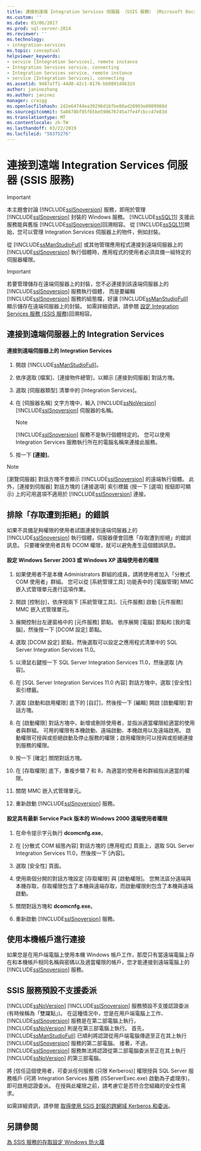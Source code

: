 ```yaml
---
title: 連接到遠端 Integration Services 伺服器 （SSIS 服務） |Microsoft Docs
ms.custom: ''
ms.date: 03/06/2017
ms.prod: sql-server-2014
ms.reviewer: ''
ms.technology:
- integration-services
ms.topic: conceptual
helpviewer_keywords:
- service [Integration Services], remote instance
- Integration Services service, connecting
- Integration Services service, remote instance
- service [Integration Services], connecting
ms.assetid: 9487aff1-44d8-42c1-8176-bb9891d4632d
author: janinezhang
ms.author: janinez
manager: craigg
ms.openlocfilehash: 2d2e64744ea39296d16fbe88ad20993e8909988d
ms.sourcegitcommit: 5a8678bf85f65be590676745a7fe4fcbcc47e83d
ms.translationtype: MT
ms.contentlocale: zh-TW
ms.lasthandoff: 03/22/2019
ms.locfileid: "58375276"
---
```

# <a name="connect-to-a-remote-integration-services-server-ssis-service"></a>連接到遠端 Integration Services 伺服器 (SSIS 服務)
    
> [!IMPORTANT] 
> 本主題會討論 [!INCLUDE[ssISnoversion](../includes/ssisnoversion-md.md)] 服務，即用於管理 [!INCLUDE[ssISnoversion](../includes/ssisnoversion-md.md)] 封裝的 Windows 服務。 [!INCLUDE[ssSQL11](../includes/sssql11-md.md)] 支援此服務能與舊版 [!INCLUDE[ssISnoversion](../includes/ssisnoversion-md.md)]回溯相容。 從 [!INCLUDE[ssSQL11](../includes/sssql11-md.md)]開始，您可以管理 Integration Services 伺服器上的物件，例如封裝。  
  
 從 [!INCLUDE[ssManStudioFull](../includes/ssmanstudiofull-md.md)] 或其他管理應用程式連接到遠端伺服器上的 [!INCLUDE[ssISnoversion](../includes/ssisnoversion-md.md)] 執行個體時，應用程式的使用者必須具備一組特定的伺服器權限。  
  
> [!IMPORTANT] 
> 若要管理儲存在遠端伺服器上的封裝，您不必連接到該遠端伺服器上的 [!INCLUDE[ssISnoversion](../includes/ssisnoversion-md.md)] 服務執行個體， 而是要編輯 [!INCLUDE[ssISnoversion](../includes/ssisnoversion-md.md)] 服務的組態檔，好讓 [!INCLUDE[ssManStudioFull](../includes/ssmanstudiofull-md.md)] 顯示儲存在遠端伺服器上的封裝。 如需詳細資訊，請參閱 [設定 Integration Services 服務 &#40;SSIS 服務&#41;](service/integration-services-service-ssis-service.md)回溯相容。  
  
## <a name="connecting-to-integration-services-on-a-remote-server"></a>連接到遠端伺服器上的 Integration Services  
  
#### <a name="to-connect-to-integration-services-on-a-remote-server"></a>連接到遠端伺服器上的 Integration Services  
  
1.  開啟 [!INCLUDE[ssManStudioFull](../includes/ssmanstudiofull-md.md)]。  
  
2.  依序選取 [檔案]、[連接物件總管]，以顯示 [連接到伺服器] 對話方塊。  
  
3.  選取 [伺服器類型] 清單中的 [Integration Services]。  
  
4.  在 [伺服器名稱] 文字方塊中，輸入 [!INCLUDE[ssNoVersion](../includes/ssnoversion-md.md)] [!INCLUDE[ssISnoversion](../includes/ssisnoversion-md.md)] 伺服器的名稱。  
  
    > [!NOTE]  
    >  [!INCLUDE[ssISnoversion](../includes/ssisnoversion-md.md)] 服務不是執行個體特定的。 您可以使用 Integration Services 服務執行所在的電腦名稱來連接此服務。  
  
5.  按一下 **[連接]**。  
  
> [!NOTE]  
>  [瀏覽伺服器] 對話方塊不會顯示 [!INCLUDE[ssISnoversion](../includes/ssisnoversion-md.md)] 的遠端執行個體。 此外，[連接到伺服器] 對話方塊的 [連接選項] 索引標籤 (按一下 [選項] 按鈕即可顯示) 上的可用選項不適用於 [!INCLUDE[ssISnoversion](../includes/ssisnoversion-md.md)] 連接。  
  
## <a name="eliminating-the-access-is-denied-error"></a>排除「存取遭到拒絕」的錯誤  
 如果不具備足夠權限的使用者試圖連接到遠端伺服器上的 [!INCLUDE[ssISnoversion](../includes/ssisnoversion-md.md)] 執行個體，伺服器便會回應「存取遭到拒絕」的錯誤訊息。 只要確保使用者具有 DCOM 權限，就可以避免產生這個錯誤訊息。  
  
#### <a name="to-configure-rights-for-remote-users-on-windows-server-2003-or-windows-xp"></a>設定 Windows Server 2003 或 Windows XP 遠端使用者的權限  
  
1.  如果使用者不是本機 Administrators 群組的成員，請將使用者加入「分散式 COM 使用者」群組。 您可以從 [系統管理工具] 功能表中的 [電腦管理] MMC 嵌入式管理單元進行這項作業。  
  
2.  開啟 [控制台]，依序按兩下 [系統管理工具]、[元件服務] 啟動 [元件服務] MMC 嵌入式管理單元。  
  
3.  展開控制台左邊窗格中的 [元件服務] 節點。 依序展開 [電腦] 節點和 [我的電腦]，然後按一下 [DCOM 設定] 節點。  
  
4.  選取 [DCOM 設定] 節點，然後選取可以設定之應用程式清單中的 SQL Server Integration Services 11.0。  
  
5.  以滑鼠右鍵按一下 SQL Server Integration Services 11.0，然後選取 [內容]。  
  
6.  在 [SQL Server Integration Services 11.0 內容] 對話方塊中，選取 [安全性] 索引標籤。  
  
7.  選取 [啟動和啟用權限] 底下的 [自訂]，然後按一下 [編輯] 開啟 [啟動權限] 對話方塊。  
  
8.  在 [啟動權限] 對話方塊中，新增或刪除使用者，並指派適當權限給適當的使用者與群組。 可用的權限有本機啟動、遠端啟動、本機啟用以及遠端啟用。 啟動權限可授與或拒絕啟動及停止服務的權限；啟用權限則可以授與或拒絕連接到服務的權限。  
  
9. 按一下 [確定] 關閉對話方塊。  
  
10. 在 [存取權限] 底下，重複步驟 7 和 8，為適當的使用者和群組指派適當的權限。  
  
11. 關閉 MMC 嵌入式管理單元。  
  
12. 重新啟動 [!INCLUDE[ssISnoversion](../includes/ssisnoversion-md.md)] 服務。  
  
#### <a name="to-configure-rights-for-remote-users-on-windows-2000-with-the-latest-service-packs"></a>設定具有最新 Service Pack 版本的 Windows 2000 遠端使用者權限  
  
1.  在命令提示字元執行 **dcomcnfg.exe**。  
  
2.  在 [分散式 COM 組態內容] 對話方塊的 [應用程式] 頁面上，選取 SQL Server Integration Services 11.0，然後按一下 [內容]。  
  
3.  選取 [安全性] 頁面。  
  
4.  使用兩個分開的對話方塊設定 [存取權限] 與 [啟動權限]。 您無法區分遠端與本機存取，存取權限包含了本機與遠端存取，而啟動權限則包含了本機與遠端啟動。  
  
5.  關閉對話方塊和 **dcomcnfg.exe**。  
  
6.  重新啟動 [!INCLUDE[ssISnoversion](../includes/ssisnoversion-md.md)] 服務。  
  
## <a name="connecting-by-using-a-local-account"></a>使用本機帳戶進行連接  
 如果您是在用戶端電腦上使用本機 Windows 帳戶工作，那麼只有當遠端電腦上存在和本機帳戶相同名稱與密碼以及適當權限的帳戶，您才能連接到遠端電腦上的 [!INCLUDE[ssISnoversion](../includes/ssisnoversion-md.md)] 服務。  
  
## <a name="by-default-the-ssis-service-does-not-support-delegation"></a>SSIS 服務預設不支援委派  
[!INCLUDE[ssNoVersion](../includes/ssnoversion-md.md)] [!INCLUDE[ssISnoversion](../includes/ssisnoversion-md.md)] 服務預設不支援認證委派 (有時候稱為「雙躍點」)。 在這種情況中，您是在用戶端電腦上工作、 [!INCLUDE[ssISnoversion](../includes/ssisnoversion-md.md)] 服務是在第二部電腦上執行， [!INCLUDE[ssNoVersion](../includes/ssnoversion-md.md)] 則是在第三部電腦上執行。 首先， [!INCLUDE[ssManStudioFull](../includes/ssmanstudiofull-md.md)] 已順利將認證從用戶端電腦傳遞至正在其上執行 [!INCLUDE[ssISnoversion](../includes/ssisnoversion-md.md)] 服務的第二部電腦。 接著，不過，[!INCLUDE[ssISnoversion](../includes/ssisnoversion-md.md)] 服務無法將認證從第二部電腦委派至正在其上執行 [!INCLUDE[ssNoVersion](../includes/ssnoversion-md.md)] 的第三部電腦。

將 [信任這個使用者，可委派任何服務 (只限 Kerberos)] 權限授與 SQL Server 服務帳戶 (可將 Integration Services 服務 (ISServerExec.exe) 啟動為子處理序)，即可啟用認證委派。 在授與此權限之前，請考慮它是否符合您組織的安全性需求。

如需詳細資訊，請參閱 [取得使用 SSIS 封裝的跨網域 Kerberos 和委派](https://blogs.msdn.microsoft.com/psssql/2014/06/26/getting-cross-domain-kerberos-and-delegation-working-with-ssis-package/)。
  
## <a name="see-also"></a>另請參閱  
 [為 SSIS 服務的存取設定 Windows 防火牆](../../2014/integration-services/configure-a-windows-firewall-for-access-to-the-ssis-service.md)  
  
  
